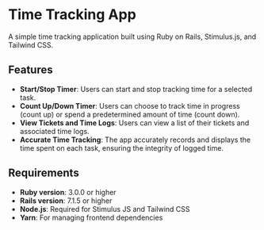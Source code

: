 # Time Tracking App

A simple time tracking application built using Ruby on Rails, Stimulus.js, and Tailwind CSS.

## Features

- **Start/Stop Timer**: Users can start and stop tracking time for a selected task.
- **Count Up/Down Timer**: Users can choose to track time in progress (count up) or spend a predetermined amount of time (count down).
- **View Tickets and Time Logs**: Users can view a list of their tickets and associated time logs.
- **Accurate Time Tracking**: The app accurately records and displays the time spent on each task, ensuring the integrity of logged time.

## Requirements

- **Ruby version**: 3.0.0 or higher
- **Rails version**: 7.1.5 or higher
- **Node.js**: Required for Stimulus JS and Tailwind CSS
- **Yarn**: For managing frontend dependencies
